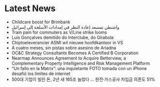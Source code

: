 # Latest News
-  Childcare boost for Brimbank
-  واشنطن تستبعد إعادة النظر في إمدادات الأسلحة إلى إسرائيل
-  Train pain for commuters as V/Line strike looms
-  Luís Gonçalves demitido do Interclube, do Girabola
-  Chiptoeleverancier ASMI wil nieuwe hoofdkantoor in VS
-  A cuatro meses, sin pistas sobre asesino de Ariadna
-  OC&C Strategy Consultants Becomes A Certified B Corporation
-  Nearmap Announces Agreement to Acquire Betterview, a Complementary Property Intelligence and Risk Management Platform
-  “Un fallo en la Matrix”: una inquietante FOTO tomada con un iPhone desafió los límites de internet
-  500대 기업이 빌린 돈, 2년 새 165조 늘었다 … 한전·가스공사 차입금 의존도 51%
